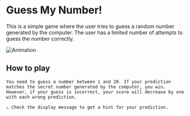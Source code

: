 # Guess My Number!
This is a simple game where the user tries to guess a random number generated by the computer. The user has a limited number of attempts to guess the number correctly.

![Animation](https://github.com/1NF1N17YX/Guess-My-Number/assets/131818684/1079e61f-30e9-4c54-9686-15778a32763e)

## How to play
```
You need to guess a number between 1 and 20. If your prediction matches the secret number generated by the computer, you win.
However, if your guess is incorrect, your score will decrease by one with each wrong prediction.

⚠️ Check the display message to get a hint for your prediction.

```

